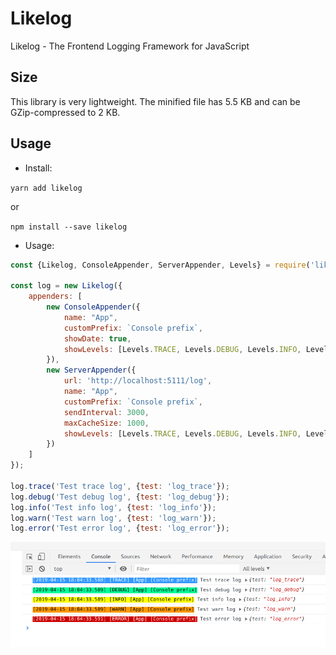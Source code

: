Likelog
======

Likelog - The Frontend Logging Framework for JavaScript 

## Size
This library is very lightweight. The minified file has 5.5 KB and can be GZip-compressed to 2 KB.

## Usage

* Install:

`yarn add likelog`

or

`npm install --save likelog`

* Usage:

```javascript
const {Likelog, ConsoleAppender, ServerAppender, Levels} = require('likelog');

const log = new Likelog({
    appenders: [
        new ConsoleAppender({
            name: "App",
            customPrefix: `Console prefix`,
            showDate: true,
            showLevels: [Levels.TRACE, Levels.DEBUG, Levels.INFO, Levels.WARN, Levels.ERROR],
        }),
        new ServerAppender({
            url: 'http://localhost:5111/log',
            name: "App",
            customPrefix: `Console prefix`,
            sendInterval: 3000,
            maxCacheSize: 1000,
            showLevels: [Levels.TRACE, Levels.DEBUG, Levels.INFO, Levels.WARN, Levels.ERROR],
        })
    ]
});

log.trace('Test trace log', {test: 'log_trace'});
log.debug('Test debug log', {test: 'log_debug'});
log.info('Test info log', {test: 'log_info'});
log.warn('Test warn log', {test: 'log_warn'});
log.error('Test error log', {test: 'log_error'});
```

![](./.github/demo.png)
